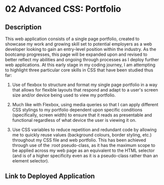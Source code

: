 # 02 Advanced CSS: Portfolio

## Description

This web application consists of a single page portfolio, created to showcase my work and growing skill set to potential employers as a web developer looking to gain an entry-level position within the industry. As the bootcamp progresses, this page will be expanded upon and revised to better reflect my abilities and ongoing through processes as I deploy further web applications. At this early stage in my coding journey, I am attempting to highlight three particular core skills in CSS that have been studied thus far:

1. Use of flexbox to structure and format my single page portfolio in a way that allows for flexible layouts that respond and adapt to a user's screen size and/or device being used to view my portfolio.

2. Much like with Flexbox, using media queries so that I can apply different CSS stylings to my portfolio dependent upon specific conditions (specifically, screen width) to ensure that it reads as presentable and functional regardless of what device the user is viewing it on.

3. Use CSS variables to reduce repetition and redundant code by allowing me to quickly reuse values (background colours, border styling, etc.) throughout my CSS file and web portfolio. This has been achieved through use of the :root pseudo-class, as it has the maximum scope to be applied across my web page as an  equivalent to the HTML selector (and is of a higher specificity even as it is a pseudo-class rather than an element selector).


## Link to Deployed Application


